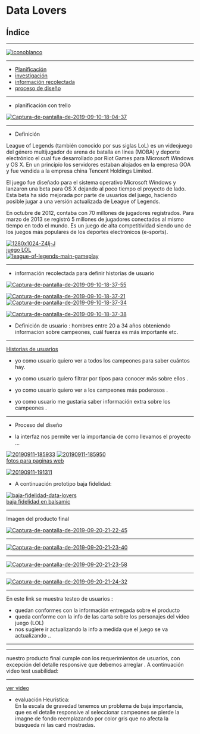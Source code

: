 # **Data Lovers**

## **Índice**



***
<a href="https://imgbb.com/"><img src="https://i.ibb.co/4fFpc2b/iconoblanco.png" alt="iconoblanco" border="0"></a> 



***




* [Planificación](#planificación)
* [investigación](#investigación)
* [información recolectada](#información)
* [proceso de diseño](#proceso)

***

* planificación con trello

<a href="https://ibb.co/vs0NJ2p"><img src="https://i.ibb.co/PTq25BK/Captura-de-pantalla-de-2019-09-10-18-04-37.png" alt="Captura-de-pantalla-de-2019-09-10-18-04-37" border="0"></a>

***

* Definición

League of Legends
(también conocido por sus siglas LoL) es un videojuego del género multijugador de arena de batalla en línea (MOBA) y deporte electrónico el cual fue desarrollado por Riot Games para Microsoft Windows y OS X. En un principio los servidores estaban alojados en la empresa GOA y fue vendida a la empresa china Tencent Holdings Limited.

El juego fue diseñado para el sistema operativo Microsoft Windows y lanzaron una beta para OS X dejando al poco tiempo el proyecto de lado. Esta beta ha sido mejorada por parte de usuarios del juego, haciendo posible jugar a una versión actualizada de League of Legends.

En octubre de 2012, contaba con 70 millones de jugadores registrados. Para marzo de 2013 se registró 5 millones de jugadores conectados al mismo tiempo en todo el mundo. Es un juego de alta competitividad siendo uno de los juegos más populares de los deportes electrónicos (e-sports).


<a href="https://ibb.co/VSX6rg4"><img src="https://i.ibb.co/SnqSWtC/1280x1024-Z4lj-J.png" alt="1280x1024-Z4lj-J" border="0"></a><br /><a target='_blank' href='https://es.imgbb.com/'>juego LOL</a><br />
<a href="https://ibb.co/XzxQR6n"><img src="https://i.ibb.co/qRYSQhH/league-of-legends-main-gameplay.jpg" alt="league-of-legends-main-gameplay" border="0"></a>

***
* información recolectada para definir historias de usuario

<a href="https://ibb.co/Xjc41Kq"><img src="https://i.ibb.co/jbn5mQS/Captura-de-pantalla-de-2019-09-10-18-37-55.png" alt="Captura-de-pantalla-de-2019-09-10-18-37-55" border="0"></a>

<a href="https://ibb.co/WDnqWwn"><img src="https://i.ibb.co/Fs6NbM6/Captura-de-pantalla-de-2019-09-10-18-37-21.png" alt="Captura-de-pantalla-de-2019-09-10-18-37-21" border="0"></a>
<a href="https://ibb.co/HXjLvtj"><img src="https://i.ibb.co/XVqfB7q/Captura-de-pantalla-de-2019-09-10-18-37-34.png" alt="Captura-de-pantalla-de-2019-09-10-18-37-34" border="0"></a>

<a href="https://ibb.co/BzX2gHg"><img src="https://i.ibb.co/w09hKZK/Captura-de-pantalla-de-2019-09-10-18-37-38.png" alt="Captura-de-pantalla-de-2019-09-10-18-37-38" border="0"></a>


* Definición de usuario :
hombres entre 20 a 34 años 
obteniendo informacion sobre campeones, cuál fuerza es más importante etc.

***
[Historias de usuarios](#Historias)

* yo como usuario quiero ver a todos los campeones para saber cuántos hay.

* yo como usuario quiero filtrar por tipos para conocer más sobre ellos .

* yo como usuario quiero ver a los campeones más poderosos .

* yo como usuario me gustaria saber información extra sobre los campeones .

***

* Proceso del diseño


* la interfaz nos permite ver la importancia de como llevamos el proyecto ...

<a href="https://ibb.co/0t5XKZM"><img src="https://i.ibb.co/2NJ6SPt/20190911-185933.jpg" alt="20190911-185933" border="0"></a>
<a href="https://ibb.co/N2nVQCm"><img src="https://i.ibb.co/v4vwgqQ/20190911-185950.jpg" alt="20190911-185950" border="0"></a><br /><a target='_blank' href='https://es.imgbb.com/'>fotos para paginas web</a><br />

<a href="https://ibb.co/M8X6WSV"><img src="https://i.ibb.co/Xyw8NLs/20190911-191311.jpg" alt="20190911-191311" border="0"></a>

* A continuación prototipo baja fidelidad:

<a href="https://ibb.co/4FKdbyw"><img src="https://i.ibb.co/D1zpBXP/baja-fidelidad-data-lovers.png" alt="baja-fidelidad-data-lovers" border="0"></a><br /><a target='_blank' href='https://es.imgbb.com/'>baja fidelidad en balsamic</a><br />


***

Imagen del producto final



<a href="https://ibb.co/5Lnbf41"><img src="https://i.ibb.co/jDWn1f8/Captura-de-pantalla-de-2019-09-20-21-22-45.png" alt="Captura-de-pantalla-de-2019-09-20-21-22-45" border="0"></a>
***

<a href="https://ibb.co/FJYZs1h"><img src="https://i.ibb.co/ZKg4Hrf/Captura-de-pantalla-de-2019-09-20-21-23-40.png" alt="Captura-de-pantalla-de-2019-09-20-21-23-40" border="0"></a>
***
<a href="https://ibb.co/YpCsPMM"><img src="https://i.ibb.co/72fmj55/Captura-de-pantalla-de-2019-09-20-21-23-58.png" alt="Captura-de-pantalla-de-2019-09-20-21-23-58" border="0"></a>

***

<a href="https://ibb.co/xM2zKch"><img src="https://i.ibb.co/WcHBNdn/Captura-de-pantalla-de-2019-09-20-21-24-32.png" alt="Captura-de-pantalla-de-2019-09-20-21-24-32" border="0"></a>

***

En este link se muestra testeo de usuarios :

* quedan conformes con la información entregada sobre el producto
* queda conforme con la info de las carta sobre los personajes del video juego (LOL)
* nos sugiere ir actualizando la info a medida que el juego se va actualizando .. 


***

***

nuestro producto final cumple con los requerimientos de usuarios, con excepción del detalle responsive que debemos arreglar . A continuación video test usabilidad:

***

[ver video](https://youtu.be/nxMHO0O83As)

* evaluación Heurística:  
En la escala de gravedad tenemos un problema de baja importancia, que es el detalle responsive al seleccionar campeones se pierde la imagne de fondo reemplazando por color gris que no afecta la búsqueda ni las card mostradas.
